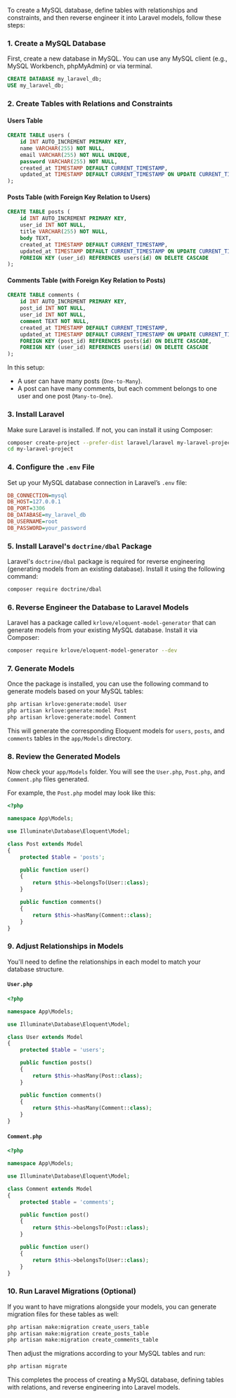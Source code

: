 To create a MySQL database, define tables with relationships and constraints, and then reverse engineer it into Laravel models, follow these steps:

### 1. **Create a MySQL Database**
First, create a new database in MySQL. You can use any MySQL client (e.g., MySQL Workbench, phpMyAdmin) or via terminal.

```sql
CREATE DATABASE my_laravel_db;
USE my_laravel_db;
```

### 2. **Create Tables with Relations and Constraints**

#### Users Table
```sql
CREATE TABLE users (
    id INT AUTO_INCREMENT PRIMARY KEY,
    name VARCHAR(255) NOT NULL,
    email VARCHAR(255) NOT NULL UNIQUE,
    password VARCHAR(255) NOT NULL,
    created_at TIMESTAMP DEFAULT CURRENT_TIMESTAMP,
    updated_at TIMESTAMP DEFAULT CURRENT_TIMESTAMP ON UPDATE CURRENT_TIMESTAMP
);
```

#### Posts Table (with Foreign Key Relation to Users)
```sql
CREATE TABLE posts (
    id INT AUTO_INCREMENT PRIMARY KEY,
    user_id INT NOT NULL,
    title VARCHAR(255) NOT NULL,
    body TEXT,
    created_at TIMESTAMP DEFAULT CURRENT_TIMESTAMP,
    updated_at TIMESTAMP DEFAULT CURRENT_TIMESTAMP ON UPDATE CURRENT_TIMESTAMP,
    FOREIGN KEY (user_id) REFERENCES users(id) ON DELETE CASCADE
);
```

#### Comments Table (with Foreign Key Relation to Posts)
```sql
CREATE TABLE comments (
    id INT AUTO_INCREMENT PRIMARY KEY,
    post_id INT NOT NULL,
    user_id INT NOT NULL,
    comment TEXT NOT NULL,
    created_at TIMESTAMP DEFAULT CURRENT_TIMESTAMP,
    updated_at TIMESTAMP DEFAULT CURRENT_TIMESTAMP ON UPDATE CURRENT_TIMESTAMP,
    FOREIGN KEY (post_id) REFERENCES posts(id) ON DELETE CASCADE,
    FOREIGN KEY (user_id) REFERENCES users(id) ON DELETE CASCADE
);
```

In this setup:
- A user can have many posts (`One-to-Many`).
- A post can have many comments, but each comment belongs to one user and one post (`Many-to-One`).

### 3. **Install Laravel**

Make sure Laravel is installed. If not, you can install it using Composer:

```bash
composer create-project --prefer-dist laravel/laravel my-laravel-project
cd my-laravel-project
```

### 4. **Configure the `.env` File**

Set up your MySQL database connection in Laravel’s `.env` file:

```ini
DB_CONNECTION=mysql
DB_HOST=127.0.0.1
DB_PORT=3306
DB_DATABASE=my_laravel_db
DB_USERNAME=root
DB_PASSWORD=your_password
```

### 5. **Install Laravel's `doctrine/dbal` Package**

Laravel's `doctrine/dbal` package is required for reverse engineering (generating models from an existing database). Install it using the following command:

```bash
composer require doctrine/dbal
```

### 6. **Reverse Engineer the Database to Laravel Models**

Laravel has a package called `krlove/eloquent-model-generator` that can generate models from your existing MySQL database. Install it via Composer:

```bash
composer require krlove/eloquent-model-generator --dev
```

### 7. **Generate Models**

Once the package is installed, you can use the following command to generate models based on your MySQL tables:

```bash
php artisan krlove:generate:model User
php artisan krlove:generate:model Post
php artisan krlove:generate:model Comment
```

This will generate the corresponding Eloquent models for `users`, `posts`, and `comments` tables in the `app/Models` directory.

### 8. **Review the Generated Models**

Now check your `app/Models` folder. You will see the `User.php`, `Post.php`, and `Comment.php` files generated.

For example, the `Post.php` model may look like this:

```php
<?php

namespace App\Models;

use Illuminate\Database\Eloquent\Model;

class Post extends Model
{
    protected $table = 'posts';

    public function user()
    {
        return $this->belongsTo(User::class);
    }

    public function comments()
    {
        return $this->hasMany(Comment::class);
    }
}
```

### 9. **Adjust Relationships in Models**

You'll need to define the relationships in each model to match your database structure.

#### `User.php`
```php
<?php

namespace App\Models;

use Illuminate\Database\Eloquent\Model;

class User extends Model
{
    protected $table = 'users';

    public function posts()
    {
        return $this->hasMany(Post::class);
    }

    public function comments()
    {
        return $this->hasMany(Comment::class);
    }
}
```

#### `Comment.php`
```php
<?php

namespace App\Models;

use Illuminate\Database\Eloquent\Model;

class Comment extends Model
{
    protected $table = 'comments';

    public function post()
    {
        return $this->belongsTo(Post::class);
    }

    public function user()
    {
        return $this->belongsTo(User::class);
    }
}
```

### 10. **Run Laravel Migrations (Optional)**

If you want to have migrations alongside your models, you can generate migration files for these tables as well:

```bash
php artisan make:migration create_users_table
php artisan make:migration create_posts_table
php artisan make:migration create_comments_table
```

Then adjust the migrations according to your MySQL tables and run:

```bash
php artisan migrate
```

This completes the process of creating a MySQL database, defining tables with relations, and reverse engineering into Laravel models.
